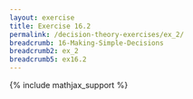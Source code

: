 ```yaml
---
layout: exercise
title: Exercise 16.2
permalink: /decision-theory-exercises/ex_2/
breadcrumb: 16-Making-Simple-Decisions
breadcrumb2: ex_2
breadcrumb5: ex16.2
---
```


{% include mathjax_support %}


